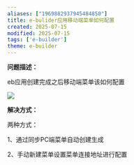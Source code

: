 ```yaml
---
aliases: ["1969882937945484850"]
title: e-bulider应用移动端菜单如何配置
created: 2025-07-15
modified: 2025-07-15
tags: ['e-builder']
theme: e-builder
---
```


**问题描述：**

eb应用创建完成之后移动端菜单该如何配置

![](https://myhelpdoc.oss-cn-heyuan.aliyuncs.com/mdimages/b194f5a6c7251ec7777af50356ffd283.jpg)

**解决方式：**

两种方式：

1、通过同步PC端菜单自动创建生成

2、手动新建菜单设置菜单连接地址进行配置

